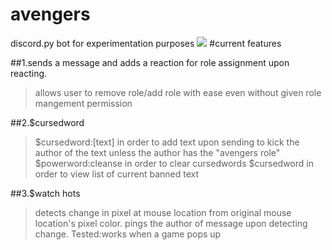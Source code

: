 # avengers

discord.py bot for experimentation purposes
![](https://i.kym-cdn.com/photos/images/original/001/384/545/7b9.jpg)
#current features

##1.sends a message and adds a reaction for role assignment upon reacting.
>allows user to remove role/add role with ease even without given role mangement permission

##2.$cursedword

>$cursedword:[text] in order to add text upon sending to kick the author of the text unless the author has the "avengers role"
>$powerword:cleanse in order to clear cursedwords
>$cursedword in order to view list of current banned text

##3.$watch hots

>detects change in pixel at mouse location from original mouse location's pixel color.
>pings the author of message upon detecting change.
>Tested:works when a game pops up

